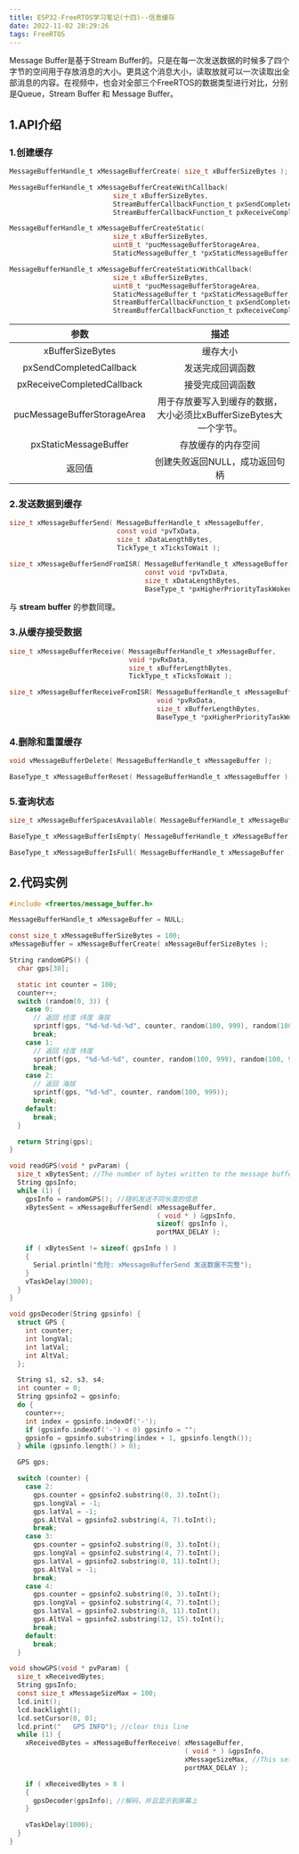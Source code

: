 ```yaml
---
title: ESP32-FreeRTOS学习笔记(十四)--信息缓存
date: 2022-11-02 20:29:26
tags: FreeRTOS
---
```


Message Buffer是基于Stream Buffer的。只是在每一次发送数据的时候多了四个字节的空间用于存放消息的大小。更具这个消息大小，读取放就可以一次读取出全部消息的内容。在视频中，也会对全部三个FreeRTOS的数据类型进行对比，分别是Queue，Stream Buffer 和 Message Buffer。

## 1.API介绍

### 1.创建缓存

```c
MessageBufferHandle_t xMessageBufferCreate( size_t xBufferSizeBytes );

MessageBufferHandle_t xMessageBufferCreateWithCallback( 
                          size_t xBufferSizeBytes,
                          StreamBufferCallbackFunction_t pxSendCompletedCallback,
                          StreamBufferCallbackFunction_t pxReceiveCompletedCallback );

MessageBufferHandle_t xMessageBufferCreateStatic(
                          size_t xBufferSizeBytes,
                          uint8_t *pucMessageBufferStorageArea,
                          StaticMessageBuffer_t *pxStaticMessageBuffer );

MessageBufferHandle_t xMessageBufferCreateStaticWithCallback(
                          size_t xBufferSizeBytes,
                          uint8_t *pucMessageBufferStorageArea,
                          StaticMessageBuffer_t *pxStaticMessageBuffer,
                          StreamBufferCallbackFunction_t pxSendCompletedCallback,
                          StreamBufferCallbackFunction_t pxReceiveCompletedCallback );
```

|            参数             |                             描述                             |
| :-------------------------: | :----------------------------------------------------------: |
|      xBufferSizeBytes       |                           缓存大小                           |
|   pxSendCompletedCallback   |                       发送完成回调函数                       |
| pxReceiveCompletedCallback  |                       接受完成回调函数                       |
| pucMessageBufferStorageArea | 用于存放要写入到缓存的数据，大小必须比xBufferSizeBytes大一个字节。 |
|    pxStaticMessageBuffer    |                      存放缓存的内存空间                      |
|           返回值            |                创建失败返回NULL，成功返回句柄                |

### 2.发送数据到缓存

```c
size_t xMessageBufferSend( MessageBufferHandle_t xMessageBuffer,
                           const void *pvTxData,
                           size_t xDataLengthBytes,
                           TickType_t xTicksToWait );

size_t xMessageBufferSendFromISR( MessageBufferHandle_t xMessageBuffer,
                                  const void *pvTxData,
                                  size_t xDataLengthBytes,
                                  BaseType_t *pxHigherPriorityTaskWoken );
```

与 **stream buffer** 的参数同理。

### 3.从缓存接受数据

```c
size_t xMessageBufferReceive( MessageBufferHandle_t xMessageBuffer,
                              void *pvRxData,
                              size_t xBufferLengthBytes,
                              TickType_t xTicksToWait );

size_t xMessageBufferReceiveFromISR( MessageBufferHandle_t xMessageBuffer,
                                     void *pvRxData,
                                     size_t xBufferLengthBytes,
                                     BaseType_t *pxHigherPriorityTaskWoken );
```

### 4.删除和重置缓存

```c
void vMessageBufferDelete( MessageBufferHandle_t xMessageBuffer );

BaseType_t xMessageBufferReset( MessageBufferHandle_t xMessageBuffer );
```

### 5.查询状态

```c
size_t xMessageBufferSpacesAvailable( MessageBufferHandle_t xMessageBuffer );

BaseType_t xMessageBufferIsEmpty( MessageBufferHandle_t xMessageBuffer );

BaseType_t xMessageBufferIsFull( MessageBufferHandle_t xMessageBuffer );
```

## 2.代码实例

```c
#include <freertos/message_buffer.h>

MessageBufferHandle_t xMessageBuffer = NULL;

const size_t xMessageBufferSizeBytes = 100;
xMessageBuffer = xMessageBufferCreate( xMessageBufferSizeBytes );

String randomGPS() {
  char gps[30];

  static int counter = 100;
  counter++;
  switch (random(0, 3)) {
    case 0:
      // 返回 经度 纬度 海拔
      sprintf(gps, "%d-%d-%d-%d", counter, random(100, 999), random(100, 999), random(100, 999));
      break;
    case 1:
      // 返回 经度 纬度
      sprintf(gps, "%d-%d-%d", counter, random(100, 999), random(100, 999));
      break;
    case 2:
      // 返回 海拔
      sprintf(gps, "%d-%d", counter, random(100, 999));
      break;
    default:
      break;
  }

  return String(gps);
}

void readGPS(void * pvParam) {
  size_t xBytesSent; //The number of bytes written to the message buffer.
  String gpsInfo;
  while (1) {
    gpsInfo = randomGPS(); //随机发送不同长度的信息
    xBytesSent = xMessageBufferSend( xMessageBuffer,
                                     ( void * ) &gpsInfo,
                                     sizeof( gpsInfo ),
                                     portMAX_DELAY );

    if ( xBytesSent != sizeof( gpsInfo ) )
    {
      Serial.println("危险: xMessageBufferSend 发送数据不完整");
    }
    vTaskDelay(3000);
  }
}

void gpsDecoder(String gpsinfo) {
  struct GPS {
    int counter;
    int longVal;
    int latVal;
    int AltVal;
  };

  String s1, s2, s3, s4;
  int counter = 0;
  String gpsinfo2 = gpsinfo;
  do {
    counter++;
    int index = gpsinfo.indexOf('-');
    if (gpsinfo.indexOf('-') < 0) gpsinfo = "";
    gpsinfo = gpsinfo.substring(index + 1, gpsinfo.length());
  } while (gpsinfo.length() > 0);

  GPS gps;

  switch (counter) {
    case 2:
      gps.counter = gpsinfo2.substring(0, 3).toInt();
      gps.longVal = -1;
      gps.latVal = -1;
      gps.AltVal = gpsinfo2.substring(4, 7).toInt();
      break;
    case 3:
      gps.counter = gpsinfo2.substring(0, 3).toInt();
      gps.longVal = gpsinfo2.substring(4, 7).toInt();
      gps.latVal = gpsinfo2.substring(8, 11).toInt();
      gps.AltVal = -1;
      break;
    case 4:
      gps.counter = gpsinfo2.substring(0, 3).toInt();
      gps.longVal = gpsinfo2.substring(4, 7).toInt();
      gps.latVal = gpsinfo2.substring(8, 11).toInt();
      gps.AltVal = gpsinfo2.substring(12, 15).toInt();
      break;
    default:
      break;
  }

void showGPS(void * pvParam) {
  size_t xReceivedBytes;
  String gpsInfo;
  const size_t xMessageSizeMax = 100;
  lcd.init();
  lcd.backlight();
  lcd.setCursor(0, 0);
  lcd.print("   GPS INFO"); //clear this line
  while (1) {
    xReceivedBytes = xMessageBufferReceive( xMessageBuffer,
                                            ( void * ) &gpsInfo,
                                            xMessageSizeMax, //This sets the maximum length of the message that can be received.
                                            portMAX_DELAY );

    if ( xReceivedBytes > 0 )
    {
      gpsDecoder(gpsInfo); //解码，并且显示到屏幕上
    }

    vTaskDelay(1000);
  }
}
```

